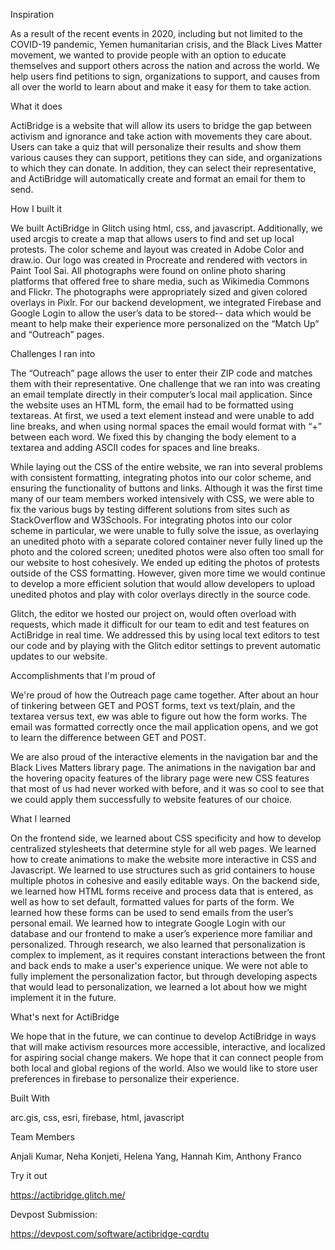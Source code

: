 Inspiration

As a result of the recent events in 2020, including but not limited to the COVID-19 pandemic, Yemen humanitarian crisis, and the Black Lives Matter movement, we wanted to provide people with an option to educate themselves and support others across the nation and across the world. We help users find petitions to sign, organizations to support, and causes from all over the world to learn about and make it easy for them to take action.



What it does

ActiBridge is a website that will allow its users to bridge the gap between activism and ignorance and take action with movements they care about. Users can take a quiz that will personalize their results and show them various causes they can support, petitions they can side, and organizations to which they can donate. In addition, they can select their representative, and ActiBridge will automatically create and format an email for them to send.



How I built it

We built ActiBridge in Glitch using html, css, and javascript. Additionally, we used arcgis to create a map that allows users to find and set up local protests. The color scheme and layout was created in Adobe Color and draw.io. Our logo was created in Procreate and rendered with vectors in Paint Tool Sai. All photographs were found on online photo sharing platforms that offered free to share media, such as Wikimedia Commons and Flickr. The photographs were appropriately sized and given colored overlays in Pixlr. For our backend development, we integrated Firebase and Google Login to allow the user’s data to be stored-- data which would be meant to help make their experience more personalized on the “Match Up” and “Outreach” pages.


Challenges I ran into

The “Outreach” page allows the user to enter their ZIP code and matches them with their representative. One challenge that we ran into was creating an email template directly in their computer’s local mail application. Since the website uses an HTML form, the email had to be formatted using textareas. At first, we used a text element instead and were unable to add line breaks, and when using normal spaces the email would format with “+” between each word. We fixed this by changing the body element to a textarea and adding ASCII codes for spaces and line breaks.

While laying out the CSS of the entire website, we ran into several problems with consistent formatting, integrating photos into our color scheme, and ensuring the functionality of buttons and links. Although it was the first time many of our team members worked intensively with CSS, we were able to fix the various bugs by testing different solutions from sites such as StackOverflow and W3Schools. For integrating photos into our color scheme in particular, we were unable to fully solve the issue, as overlaying an unedited photo with a separate colored container never fully lined up the photo and the colored screen; unedited photos were also often too small for our website to host cohesively. We ended up editing the photos of protests outside of the CSS formatting. However, given more time we would continue to develop a more efficient solution that would allow developers to upload unedited photos and play with color overlays directly in the source code.

Glitch, the editor we hosted our project on, would often overload with requests, which made it difficult for our team to edit and test features on ActiBridge in real time. We addressed this by using local text editors to test our code and by playing with the Glitch editor settings to prevent automatic updates to our website.


Accomplishments that I'm proud of

We're proud of how the Outreach page came together. After about an hour of tinkering between GET and POST forms, text vs text/plain, and the textarea versus text, ew was able to figure out how the form works. The email was formatted correctly once the mail application opens, and we got to learn the difference between GET and POST.

We are also proud of the interactive elements in the navigation bar and the Black Lives Matters library page. The animations in the navigation bar and the hovering opacity features of the library page were new CSS features that most of us had never worked with before, and it was so cool to see that we could apply them successfully to website features of our choice.


What I learned

On the frontend side, we learned about CSS specificity and how to develop centralized stylesheets that determine style for all web pages. We learned how to create animations to make the website more interactive in CSS and Javascript. We learned to use structures such as grid containers to house multiple photos in cohesive and easily editable ways. On the backend side, we learned how HTML forms receive and process data that is entered, as well as how to set default, formatted values for parts of the form. We learned how these forms can be used to send emails from the user’s personal email. We learned how to integrate Google Login with our database and our frontend to make a user’s experience more familiar and personalized. Through research, we also learned that personalization is complex to implement, as it requires constant interactions between the front and back ends to make a user's experience unique. We were not able to fully implement the personalization factor, but through developing aspects that would lead to personalization, we learned a lot about how we might implement it in the future.


What's next for ActiBridge

We hope that in the future, we can continue to develop ActiBridge in ways that will make activism resources more accessible, interactive, and localized for aspiring social change makers. We hope that it can connect people from both local and global regions of the world. Also we would like to store user preferences in firebase to personalize their experience.


Built With

arc.gis, css, esri, firebase, html, javascript


Team Members

Anjali Kumar, Neha Konjeti, Helena Yang, Hannah Kim, Anthony Franco


Try it out

https://actibridge.glitch.me/


Devpost Submission:

https://devpost.com/software/actibridge-cqrdtu
